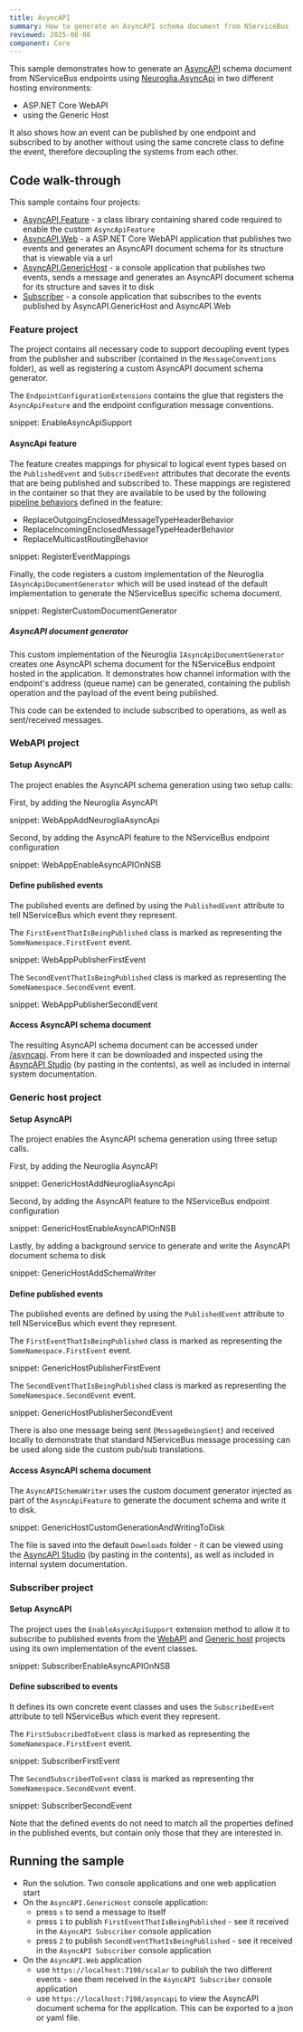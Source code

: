 ```yaml
---
title: AsyncAPI
summary: How to generate an AsyncAPI schema document from NServiceBus
reviewed: 2025-08-08
component: Core
---
```


This sample demonstrates how to generate an [AsyncAPI](https://www.asyncapi.com/en) schema document from NServiceBus endpoints using [Neuroglia.AsyncApi](https://github.com/asyncapi/net-sdk) in two different hosting environments:

- ASP.NET Core WebAPI
- using the Generic Host

It also shows how an event can be published by one endpoint and subscribed to by another without using the same concrete class to define the event, therefore decoupling the systems from each other.

## Code walk-through

This sample contains four projects:

- [AsyncAPI.Feature](#code-walk-through-feature-project) - a class library containing shared code required to enable the custom `AsyncApiFeature`
- [AsyncAPI.Web](#code-walk-through-webapi-project) - a ASP.NET Core WebAPI application that publishes two events and generates an AsyncAPI document schema for its structure that is viewable via a url
- [AsyncAPI.GenericHost](#code-walk-through-generic-host-project) - a console application that publishes two events, sends a message and generates an AsyncAPI document schema for its structure and saves it to disk
- [Subscriber](#code-walk-through-subscriber-project) - a console application that subscribes to the events published by AsyncAPI.GenericHost and AsyncAPI.Web

### Feature project

The project contains all necessary code to support decoupling event types from the publisher and subscriber (contained in the `MessageConventions` folder), as well as registering a custom AsyncAPI document schema generator.

The `EndpointConfigurationExtensions` contains the glue that registers the `AsyncApiFeature` and the endpoint configuration message conventions.

snippet: EnableAsyncApiSupport

#### AsyncApi feature

The feature creates mappings for physical to logical event types based on the `PublishedEvent` and `SubscribedEvent` attributes that decorate the events that are being published and subscribed to. These mappings are registered in the container so that they are available to be used by the following [pipeline behaviors](/nservicebus/pipeline/manipulate-with-behaviors.md) defined in the feature:

- ReplaceOutgoingEnclosedMessageTypeHeaderBehavior
- ReplaceIncomingEnclosedMessageTypeHeaderBehavior
- ReplaceMulticastRoutingBehavior

snippet: RegisterEventMappings

Finally, the code registers a custom implementation of the Neuroglia `IAsyncApiDocumentGenerator` which will be used instead of the default implementation to generate the NServiceBus specific schema document.

snippet: RegisterCustomDocumentGenerator

##### AsyncAPI document generator

This custom implementation of the Neuroglia `IAsyncApiDocumentGenerator` creates one AsyncAPI schema document for the NServiceBus endpoint hosted in the application. It demonstrates how channel information with the endpoint's address (queue name) can be generated, containing the publish operation and the payload of the event being published.

This code can be extended to include subscribed to operations, as well as sent/received messages.

### WebAPI project

#### Setup AsyncAPI

The project enables the AsyncAPI schema generation using two setup calls:

First, by adding the Neuroglia AsyncAPI

snippet: WebAppAddNeurogliaAsyncApi

Second, by adding the AsyncAPI feature to the NServiceBus endpoint configuration

snippet: WebAppEnableAsyncAPIOnNSB

#### Define published events

The published events are defined by using the `PublishedEvent` attribute to tell NServiceBus which event they represent.

The `FirstEventThatIsBeingPublished` class is marked as representing the `SomeNamespace.FirstEvent` event.

snippet: WebAppPublisherFirstEvent

The `SecondEventThatIsBeingPublished` class is marked as representing the `SomeNamespace.SecondEvent` event.

snippet: WebAppPublisherSecondEvent

#### Access AsyncAPI schema document

The resulting AsyncAPI schema document can be accessed under [/asyncapi](https://localhost:7198/asyncapi). From here it can be downloaded and inspected using the [AsyncAPI Studio](https://studio.asyncapi.com/) (by pasting in the contents), as well as included in internal system documentation.

### Generic host project

#### Setup AsyncAPI

The project enables the AsyncAPI schema generation using three setup calls.

First, by adding the Neuroglia AsyncAPI

snippet: GenericHostAddNeurogliaAsyncApi

Second, by adding the AsyncAPI feature to the NServiceBus endpoint configuration

snippet: GenericHostEnableAsyncAPIOnNSB

Lastly, by adding a background service to generate and write the AsyncAPI document schema to disk

snippet: GenericHostAddSchemaWriter

#### Define published events

The published events are defined by using the `PublishedEvent` attribute to tell NServiceBus which event they represent.

The `FirstEventThatIsBeingPublished` class is marked as representing the `SomeNamespace.FirstEvent` event.

snippet: GenericHostPublisherFirstEvent

The `SecondEventThatIsBeingPublished` class is marked as representing the `SomeNamespace.SecondEvent` event.

snippet: GenericHostPublisherSecondEvent

There is also one message being sent (`MessageBeingSent`) and received locally to demonstrate that standard NServiceBus message processing can be used along side the custom pub/sub translations.

#### Access AsyncAPI schema document

The `AsyncAPISchemaWriter` uses the custom document generator injected as part of the `AsyncApiFeature` to generate the document schema and write it to disk.

snippet: GenericHostCustomGenerationAndWritingToDisk

The file is saved into the default `Downloads` folder - it can be viewed using the [AsyncAPI Studio](https://studio.asyncapi.com/) (by pasting in the contents), as well as included in internal system documentation.

### Subscriber project

#### Setup AsyncAPI

The project uses the `EnableAsyncApiSupport` extension method to allow it to subscribe to published events from the [WebAPI](#code-walk-through-webapi-project) and [Generic host](#code-walk-through-generic-host-project) projects using its own implementation of the event classes.

snippet: SubscriberEnableAsyncAPIOnNSB

#### Define subscribed to events

It defines its own concrete event classes and uses the `SubscribedEvent` attribute to tell NServiceBus which event they represent.

The `FirstSubscribedToEvent` class is marked as representing the `SomeNamespace.FirstEvent` event.

snippet: SubscriberFirstEvent

The `SecondSubscribedToEvent` class is marked as representing the `SomeNamespace.SecondEvent` event.

snippet: SubscriberSecondEvent

Note that the defined events do not need to match all the properties defined in the published events, but contain only those that they are interested in.

## Running the sample

- Run the solution. Two console applications and one web application start
- On the `AsyncAPI.GenericHost` console application:
  - press `s` to send a message to itself
  - press `1` to publish `FirstEventThatIsBeingPublished` - see it received in the `AsyncAPI Subscriber` console application
  - press `2` to publish `SecondEventThatIsBeingPublished` - see it received in the `AsyncAPI Subscriber` console application
- On the `AsyncAPI.Web` application
  - use `https://localhost:7198/scalar` to publish the two different events - see them received in the `AsyncAPI Subscriber` console application
  - use `https://localhost:7198/asyncapi` to view the AsyncAPI document schema for the application. This can be exported to a json or yaml file.
